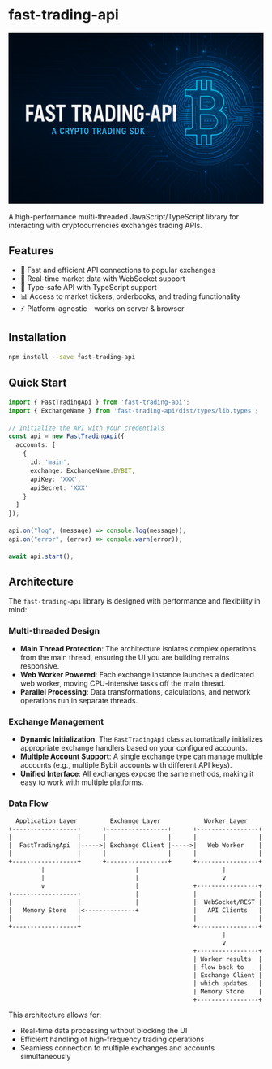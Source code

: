 # fast-trading-api

![image](./banner.png)

A high-performance multi-threaded JavaScript/TypeScript library for interacting with cryptocurrencies exchanges trading APIs.

## Features

- 🚀 Fast and efficient API connections to popular exchanges
- 🔄 Real-time market data with WebSocket support
- 🧩 Type-safe API with TypeScript support
- 📊 Access to market tickers, orderbooks, and trading functionality
- ⚡ Platform-agnostic - works on server & browser

## Installation

```bash
npm install --save fast-trading-api
```

## Quick Start

```ts
import { FastTradingApi } from 'fast-trading-api';
import { ExchangeName } from 'fast-trading-api/dist/types/lib.types';

// Initialize the API with your credentials
const api = new FastTradingApi({
  accounts: [
    {
      id: 'main',
      exchange: ExchangeName.BYBIT,
      apiKey: 'XXX',
      apiSecret: 'XXX'
    }
  ]
});

api.on("log", (message) => console.log(message));
api.on("error", (error) => console.warn(error));

await api.start();
```

## Architecture

The `fast-trading-api` library is designed with performance and flexibility in mind:

### Multi-threaded Design

- **Main Thread Protection**: The architecture isolates complex operations from the main thread, ensuring the UI you are building remains responsive.
- **Web Worker Powered**: Each exchange instance launches a dedicated web worker, moving CPU-intensive tasks off the main thread.
- **Parallel Processing**: Data transformations, calculations, and network operations run in separate threads.

### Exchange Management

- **Dynamic Initialization**: The `FastTradingApi` class automatically initializes appropriate exchange handlers based on your configured accounts.
- **Multiple Account Support**: A single exchange type can manage multiple accounts (e.g., multiple Bybit accounts with different API keys).
- **Unified Interface**: All exchanges expose the same methods, making it easy to work with multiple platforms.


### Data Flow

```
  Application Layer         Exchange Layer            Worker Layer
+------------------+      +-----------------+      +-----------------+
|                  |      |                 |      |                 |
|  FastTradingApi  |----->| Exchange Client |----->|   Web Worker    |
|                  |      |                 |      |                 |
+------------------+      +-----------------+      +-----------------+
         |                         |                       |
         |                         |                       v
         v                         |               +-----------------+
+------------------+               |               |                 |
|                  |               |               |  WebSocket/REST |
|   Memory Store   |<--------------+               |   API Clients   |
|                  |                               |                 |
+------------------+                               +-----------------+
                                                           |
                                                           v
                                                   +-----------------+
                                                   | Worker results  |
                                                   | flow back to    |
                                                   | Exchange Client |
                                                   | which updates   |
                                                   | Memory Store    |
                                                   +-----------------+
```


This architecture allows for:
- Real-time data processing without blocking the UI
- Efficient handling of high-frequency trading operations
- Seamless connection to multiple exchanges and accounts simultaneously

